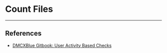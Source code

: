 # Count Files

---
## References

- [DMCXBlue Gitbook: User Activity Based Checks](https://dmcxblue.gitbook.io/red-team-notes-2-0/red-team-techniques/defense-evasion/t1497-virtualization-sandbox-evasion/user-activity-based-checks)